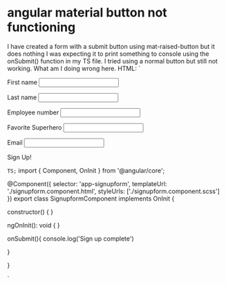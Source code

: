 
# angular material button not functioning

I have created a form with a submit button using mat-raised-button but it does nothing
I was expecting it to print something to console using the onSubmit() function in my TS file.
I tried using a normal button but still not working. What am I doing wrong here.
HTML:
`
<div class="center">
  <form class="my-form" (ngSubmit)="onSubmit()">
  <p> 
    <mat-form-field appearance="legacy">
      <mat-label>First name</mat-label>
      <input type="text" name= "firstname" matInput ngModel>
    </mat-form-field>
  </p>
  <p>
    <mat-form-field appearance="legacy">
      <mat-label>Last name</mat-label>
      <input type="text" name= "lastname" matInput ngModel>
    </mat-form-field>
  </p>
  <p>
    <mat-form-field appearance="legacy">
      <mat-label>Employee number</mat-label>
      <input type="text" name= "employeenumber" matInput ngModel>
    </mat-form-field>
  </p>
  <p>
    <mat-form-field appearance="legacy">
      <mat-label>Favorite Superhero</mat-label>
      <input type="text" name= "favoritesuperhero" matInput ngModel>
    </mat-form-field>
  </p>
  <p>
    <mat-form-field appearance="legacy">
      <mat-label>Email</mat-label>
      <input type="text" name= "email" matInput ngModel>
    </mat-form-field>
  </p>

  <a mat-raised-button type="submit" class="btncolor">Sign Up!</a>
  </form>
  
</div>

`
TS;
`
import { Component, OnInit } from '@angular/core';

@Component({
  selector: 'app-signupform',
  templateUrl: './signupform.component.html',
  styleUrls: ['./signupform.component.scss']
})
export class SignupformComponent implements OnInit {

  constructor() { }

  ngOnInit(): void {
  }


  onSubmit(){
    console.log('Sign up complete')
    
  }

}

`

        